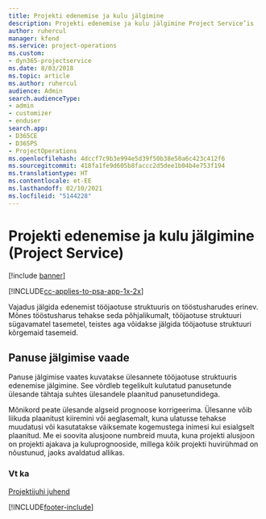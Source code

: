 ```yaml
---
title: Projekti edenemise ja kulu jälgimine
description: Projekti edenemise ja kulu jälgimine Project Service’is
author: ruhercul
manager: kfend
ms.service: project-operations
ms.custom:
- dyn365-projectservice
ms.date: 8/03/2018
ms.topic: article
ms.author: ruhercul
audience: Admin
search.audienceType:
- admin
- customizer
- enduser
search.app:
- D365CE
- D365PS
- ProjectOperations
ms.openlocfilehash: 4dccf7c9b3e994e5d39f50b38e50a6c423c412f6
ms.sourcegitcommit: 418fa1fe9d605b8faccc2d5dee1b04b4e753f194
ms.translationtype: HT
ms.contentlocale: et-EE
ms.lasthandoff: 02/10/2021
ms.locfileid: "5144228"
---
```

# <a name="track-project-progress-and-cost-project-service"></a>Projekti edenemise ja kulu jälgimine (Project Service)

[!include [banner](../includes/psa-now-project-operations.md)]

[!INCLUDE[cc-applies-to-psa-app-1x-2x](../includes/cc-applies-to-psa-app-1x-2x.md)]

Vajadus jälgida edenemist tööjaotuse struktuuris on tööstusharudes erinev. Mõnes tööstusharus tehakse seda põhjalikumalt, tööjaotuse struktuuri sügavamatel tasemetel, teistes aga võidakse jälgida tööjaotuse struktuuri kõrgemaid tasemeid.  
  
## <a name="effort-tracking-view"></a>Panuse jälgimise vaade  
Panuse jälgimise vaates kuvatakse ülesannete tööjaotuse struktuuris edenemise jälgimine. See võrdleb tegelikult kulutatud panusetunde ülesande tähtaja suhtes ülesandele plaanitud panusetundidega.  
  
Mõnikord peate ülesande algseid prognoose korrigeerima. Ülesanne võib liikuda plaanitust kiiremini või aeglasemalt, kuna ulatusse tehakse muudatusi või kasutatakse väiksemate kogemustega inimesi kui esialgselt plaanitud. Me ei soovita alusjoone numbreid muuta, kuna projekti alusjoon on projekti ajakava ja kuluprognooside, millega kõik projekti huvirühmad on nõustunud, jaoks avaldatud allikas.  
  
### <a name="see-also"></a>Vt ka  
 [Projektijuhi juhend](../psa/project-manager-guide.md)


[!INCLUDE[footer-include](../includes/footer-banner.md)]
